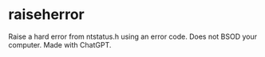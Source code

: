 # raiseherror
Raise a hard error from ntstatus.h using an error code. Does not BSOD your computer. Made with ChatGPT.
